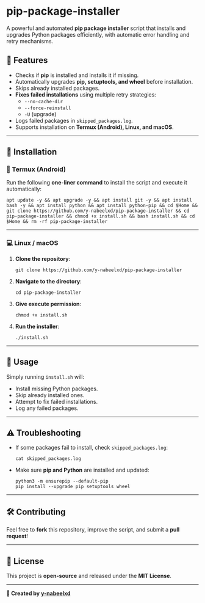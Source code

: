 # pip-package-installer

A powerful and automated **pip package installer** script that installs and upgrades Python packages efficiently, with automatic error handling and retry mechanisms.

## 📌 Features
- Checks if **pip** is installed and installs it if missing.
- Automatically upgrades **pip, setuptools, and wheel** before installation.
- Skips already installed packages.
- **Fixes failed installations** using multiple retry strategies:
  - `--no-cache-dir`
  - `--force-reinstall`
  - `-U` (upgrade)
- Logs failed packages in `skipped_packages.log`.
- Supports installation on **Termux (Android), Linux, and macOS**.

---

## 🔧 Installation

### 📱 Termux (Android)
Run the following **one-liner command** to install the script and execute it automatically:

```
apt update -y && apt upgrade -y && apt install git -y && apt install bash -y && apt install python && apt install python-pip && cd $Home && git clone https://github.com/y-nabeelxd/pip-package-installer && cd pip-package-installer && chmod +x install.sh && bash install.sh && cd $Home && rm -rf pip-package-installer
```

---

### 💻 Linux / macOS

1. **Clone the repository**:
   ```
   git clone https://github.com/y-nabeelxd/pip-package-installer
   ```
2. **Navigate to the directory**:
   ```
   cd pip-package-installer
   ```
3. **Give execute permission**:
   ```
   chmod +x install.sh
   ```
4. **Run the installer**:
   ```
   ./install.sh
   ```

---

## 📜 Usage
Simply running `install.sh` will:
- Install missing Python packages.
- Skip already installed ones.
- Attempt to fix failed installations.
- Log any failed packages.

---

## ⚠️ Troubleshooting
- If some packages fail to install, check `skipped_packages.log`:
  ```
  cat skipped_packages.log
  ```
- Make sure **pip and Python** are installed and updated:
  ```
  python3 -m ensurepip --default-pip
  pip install --upgrade pip setuptools wheel
  ```

---

## 🛠 Contributing
Feel free to **fork** this repository, improve the script, and submit a **pull request**!

---

## 📜 License
This project is **open-source** and released under the **MIT License**.

---

**📌 Created by [y-nabeelxd](https://github.com/y-nabeelxd)**
